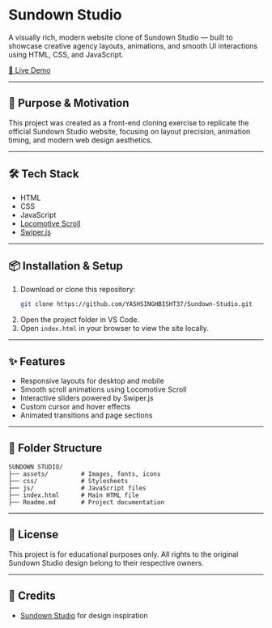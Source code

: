 # Sundown Studio

A visually rich, modern website clone of Sundown Studio — built to showcase creative agency layouts, animations, and smooth UI interactions using HTML, CSS, and JavaScript.

[🔗 Live Demo](https://yashsinghbisht37.github.io/Sundown-Studio/#)

---

## 🚀 Purpose & Motivation

This project was created as a front-end cloning exercise to replicate the official Sundown Studio website, focusing on layout precision, animation timing, and modern web design aesthetics.

---

## 🛠️ Tech Stack

- HTML  
- CSS  
- JavaScript  
- [Locomotive Scroll](https://locomotivemtl.github.io/locomotive-scroll/)  
- [Swiper.js](https://swiperjs.com/)

---

## 📦 Installation & Setup

1. Download or clone this repository:
   ```bash
   git clone https://github.com/YASHSINGHBISHT37/Sundown-Studio.git
   ```
2. Open the project folder in VS Code.
3. Open `index.html` in your browser to view the site locally.

---

## ✨ Features

- Responsive layouts for desktop and mobile
- Smooth scroll animations using Locomotive Scroll
- Interactive sliders powered by Swiper.js
- Custom cursor and hover effects
- Animated transitions and page sections

---

## 📁 Folder Structure

```
SUNDOWN STUDIO/
├── assets/         # Images, fonts, icons
├── css/            # Stylesheets
├── js/             # JavaScript files
├── index.html      # Main HTML file
├── Readme.md       # Project documentation
```

---

## 📝 License

This project is for educational purposes only. All rights to the original Sundown Studio design belong to their respective owners.

---

## 🙌 Credits

- [Sundown Studio](https://sundown-studio.com/) for design inspiration
